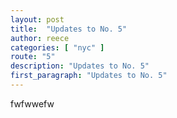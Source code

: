 ```yaml
---
layout: post
title:  "Updates to No. 5"
author: reece
categories: [ "nyc" ]
route: "5"
description: "Updates to No. 5"
first_paragraph: "Updates to No. 5"
---
```


fwfwwefw
